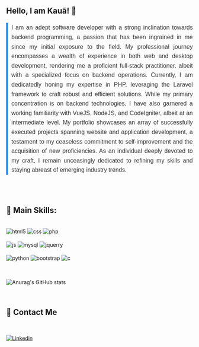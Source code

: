 ## Hello, I am Kauã!  👋 ##
<p style="font-family: Arial, sans-serif; font-size: 16px; line-height: 1.6; color: #333; margin: 20px 0; text-align: justify; border-left: 4px solid #007bff; padding-left: 10px;">I am an adept software developer with a strong inclination towards backend programming, a passion that has been ingrained in me since my initial exposure to the field. My professional journey encompasses a wealth of experience in both web and desktop development, rendering me a proficient full-stack practitioner, albeit with a specialized focus on backend operations. Currently, I am dedicatedly honing my expertise in PHP, leveraging the Laravel framework to craft robust and efficient solutions. While my primary concentration is on backend technologies, I have also garnered a working familiarity with VueJS, NodeJS, and CodeIgniter, albeit at an intermediate level. My portfolio showcases an array of successfully executed projects spanning website and application development, a testament to my ceaseless commitment to self-improvement and the acquisition of new proficiencies. As an individual deeply devoted to my craft, I remain unceasingly dedicated to refining my skills and staying abreast of emerging industry trends.</p>
<br><br>

## 🚀 Main Skills: 

 <br>
  
<div style="display: inline_block">
  
  <img align="center" alt="html5" src="https://img.shields.io/badge/HTML5-E34F26?style=for-the-badge&logo=html5&logoColor=white" />
  <img align="center" alt="css" src="https://img.shields.io/badge/CSS3-1572B6?style=for-the-badge&logo=css3&logoColor=white" />
  <img align="center" alt="php" src="https://img.shields.io/badge/PHP-777BB4?style=for-the-badge&logo=php&logoColor=white" />
  <br><br>
  <img align="center" alt="js" src="https://img.shields.io/badge/JavaScript-F7DF1E?style=for-the-badge&logo=javascript&logoColor=black" />
  <img align="center" alt="mysql" src="https://img.shields.io/badge/MySQL-005C84?style=for-the-badge&logo=mysql&logoColor=white" />
  <img align="center" alt="jquerry" src="https://img.shields.io/badge/jQuery-0769AD?style=for-the-badge&logo=jquery&logoColor=white" />
  <br><br>
  <img align="center" alt="python" src="https://img.shields.io/badge/Python-3776AB?style=for-the-badge&logo=python&logoColor=white" />
  <img align="center" alt="bootstrap" src="https://img.shields.io/badge/Bootstrap-563D7C?style=for-the-badge&logo=bootstrap&logoColor=white" />
  <img align="center" alt="c" src="https://img.shields.io/badge/C%23-239120?style=for-the-badge&logo=c-sharp&logoColor=white" />

</div><br/>
<br>



![Anurag's GitHub stats](https://github-readme-stats.vercel.app/api?username=httpKaua&show_icons=true&theme=transparent)


<br>


## 💬 Contact Me

<br>

[![Linkedin](https://img.shields.io/badge/LinkedIn-0077B5?style=for-the-badge&logo=linkedin&logoColor=white)](https://www.linkedin.com/in/kau%C3%A3-rodrigues-624152253/)
